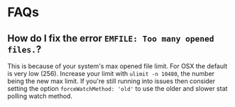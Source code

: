 # FAQs

## How do I fix the error `EMFILE: Too many opened files.`?
This is because of your system's max opened file limit. For OSX the default is very low (256). Increase your limit with `ulimit -n 10480`, the number being the new max limit. If you're still running into issues then consider setting the option `forceWatchMethod: 'old'` to use the older and slower stat polling watch method.
